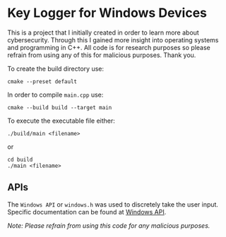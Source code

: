 # Key Logger for Windows Devices

This is a project that I initially created in order to learn more about cybersecurity. Through this I gained more insight into operating systems and programming in C++. All code is for research purposes so please refrain from using any of this for malicious purposes. Thank you.

To create the build directory use:
```{bash}
cmake --preset default
```

In order to compile `main.cpp` use:
```{bash}
cmake --build build --target main
```

To execute the executable file either:
```{bash}
./build/main <filename>
```
or
```{bash}
cd build
./main <filename>
```


## APIs
The `Windows API` or `windows.h` was used to discretely take the user input. Specific documentation can be found at [Windows API](https://learn.microsoft.com/en-us/windows/win32/api/winbase/).


_Note: Please refrain from using this code for any malicious purposes._
